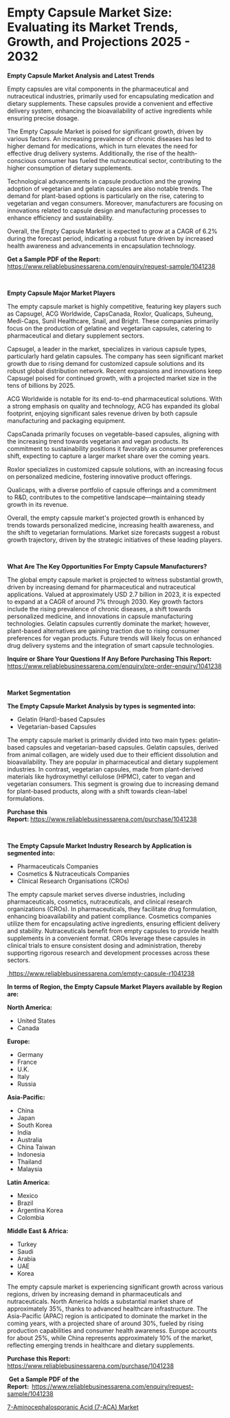 <p><h1>Empty Capsule Market Size: Evaluating its Market Trends, Growth, and Projections 2025 - 2032</h1></p><p><strong>Empty Capsule Market Analysis and Latest Trends</strong></p>
<p><p>Empty capsules are vital components in the pharmaceutical and nutraceutical industries, primarily used for encapsulating medication and dietary supplements. These capsules provide a convenient and effective delivery system, enhancing the bioavailability of active ingredients while ensuring precise dosage.</p><p>The Empty Capsule Market is poised for significant growth, driven by various factors. An increasing prevalence of chronic diseases has led to higher demand for medications, which in turn elevates the need for effective drug delivery systems. Additionally, the rise of the health-conscious consumer has fueled the nutraceutical sector, contributing to the higher consumption of dietary supplements.</p><p>Technological advancements in capsule production and the growing adoption of vegetarian and gelatin capsules are also notable trends. The demand for plant-based options is particularly on the rise, catering to vegetarian and vegan consumers. Moreover, manufacturers are focusing on innovations related to capsule design and manufacturing processes to enhance efficiency and sustainability.</p><p>Overall, the Empty Capsule Market is expected to grow at a CAGR of 6.2% during the forecast period, indicating a robust future driven by increased health awareness and advancements in encapsulation technology.</p></p>
<p><strong>Get a Sample PDF of the Report:&nbsp;</strong> <a href="https://www.reliablebusinessarena.com/enquiry/request-sample/1041238?utm_campaign=1143&utm_medium=2&utm_source=Github&utm_content=ia&utm_term=08032025&utm_id=empty-capsule">https://www.reliablebusinessarena.com/enquiry/request-sample/1041238</a></p>
<p>&nbsp;</p>
<p><strong>Empty Capsule Major Market Players</strong></p>
<p><p>The empty capsule market is highly competitive, featuring key players such as Capsugel, ACG Worldwide, CapsCanada, Roxlor, Qualicaps, Suheung, Medi-Caps, Sunil Healthcare, Snail, and Bright. These companies primarily focus on the production of gelatine and vegetarian capsules, catering to pharmaceutical and dietary supplement sectors.</p><p>Capsugel, a leader in the market, specializes in various capsule types, particularly hard gelatin capsules. The company has seen significant market growth due to rising demand for customized capsule solutions and its robust global distribution network. Recent expansions and innovations keep Capsugel poised for continued growth, with a projected market size in the tens of billions by 2025.</p><p>ACG Worldwide is notable for its end-to-end pharmaceutical solutions. With a strong emphasis on quality and technology, ACG has expanded its global footprint, enjoying significant sales revenue driven by both capsule manufacturing and packaging equipment.</p><p>CapsCanada primarily focuses on vegetable-based capsules, aligning with the increasing trend towards vegetarian and vegan products. Its commitment to sustainability positions it favorably as consumer preferences shift, expecting to capture a larger market share over the coming years.</p><p>Roxlor specializes in customized capsule solutions, with an increasing focus on personalized medicine, fostering innovative product offerings. </p><p>Qualicaps, with a diverse portfolio of capsule offerings and a commitment to R&D, contributes to the competitive landscape—maintaining steady growth in its revenue.</p><p>Overall, the empty capsule market's projected growth is enhanced by trends towards personalized medicine, increasing health awareness, and the shift to vegetarian formulations. Market size forecasts suggest a robust growth trajectory, driven by the strategic initiatives of these leading players.</p></p>
<p>&nbsp;</p>
<p><strong>What Are The Key Opportunities For Empty Capsule Manufacturers?</strong></p>
<p><p>The global empty capsule market is projected to witness substantial growth, driven by increasing demand for pharmaceutical and nutraceutical applications. Valued at approximately USD 2.7 billion in 2023, it is expected to expand at a CAGR of around 7% through 2030. Key growth factors include the rising prevalence of chronic diseases, a shift towards personalized medicine, and innovations in capsule manufacturing technologies. Gelatin capsules currently dominate the market; however, plant-based alternatives are gaining traction due to rising consumer preferences for vegan products. Future trends will likely focus on enhanced drug delivery systems and the integration of smart capsule technologies.</p></p>
<p><strong>Inquire or Share Your Questions If Any Before Purchasing This Report:</strong> <a href="https://www.reliablebusinessarena.com/enquiry/pre-order-enquiry/1041238?utm_campaign=1143&utm_medium=2&utm_source=Github&utm_content=ia&utm_term=08032025&utm_id=empty-capsule">https://www.reliablebusinessarena.com/enquiry/pre-order-enquiry/1041238</a></p>
<p>&nbsp;</p>
<p><strong>Market Segmentation</strong></p>
<p><strong>The Empty Capsule Market Analysis by types is segmented into:</strong></p>
<p><ul><li>Gelatin (Hard)-based Capsules</li><li>Vegetarian-based Capsules</li></ul></p>
<p><p>The empty capsule market is primarily divided into two main types: gelatin-based capsules and vegetarian-based capsules. Gelatin capsules, derived from animal collagen, are widely used due to their efficient dissolution and bioavailability. They are popular in pharmaceutical and dietary supplement industries. In contrast, vegetarian capsules, made from plant-derived materials like hydroxymethyl cellulose (HPMC), cater to vegan and vegetarian consumers. This segment is growing due to increasing demand for plant-based products, along with a shift towards clean-label formulations.</p></p>
<p><strong>Purchase this Report:&nbsp;</strong><a href="https://www.reliablebusinessarena.com/purchase/1041238?utm_campaign=1143&utm_medium=2&utm_source=Github&utm_content=ia&utm_term=08032025&utm_id=empty-capsule">https://www.reliablebusinessarena.com/purchase/1041238</a></p>
<p>&nbsp;</p>
<p><strong>The Empty Capsule Market Industry Research by Application is segmented into:</strong></p>
<p><ul><li>Pharmaceuticals Companies</li><li>Cosmetics & Nutraceuticals Companies</li><li>Clinical Research Organisations (CROs)</li></ul></p>
<p><p>The empty capsule market serves diverse industries, including pharmaceuticals, cosmetics, nutraceuticals, and clinical research organizations (CROs). In pharmaceuticals, they facilitate drug formulation, enhancing bioavailability and patient compliance. Cosmetics companies utilize them for encapsulating active ingredients, ensuring efficient delivery and stability. Nutraceuticals benefit from empty capsules to provide health supplements in a convenient format. CROs leverage these capsules in clinical trials to ensure consistent dosing and administration, thereby supporting rigorous research and development processes across these sectors.</p></p>
<p><a href="https://www.reliablebusinessarena.com/empty-capsule-r1041238?utm_campaign=1143&utm_medium=2&utm_source=Github&utm_content=ia&utm_term=08032025&utm_id=empty-capsule">&nbsp;https://www.reliablebusinessarena.com/empty-capsule-r1041238</a></p>
<p><strong>In terms of Region, the Empty Capsule Market Players available by Region are:</strong></p>
<p>
    <p> <strong> North America: </strong>
        <ul>
            <li>United States</li>
            <li>Canada</li>
        </ul>
        </p> 
    <p> <strong> Europe: </strong>
        <ul>
            <li>Germany</li>
            <li>France</li>
            <li>U.K.</li>
            <li>Italy</li>
            <li>Russia</li>
        </ul>
        </p> 
    <p> <strong> Asia-Pacific: </strong>
        <ul>
            <li>China</li>
            <li>Japan</li>
            <li>South Korea</li>
            <li>India</li>
            <li>Australia</li>
            <li>China Taiwan</li>
            <li>Indonesia</li>
            <li>Thailand</li>
            <li>Malaysia</li>
        </ul>
        </p> 
    <p> <strong> Latin America: </strong>
        <ul>
            <li>Mexico</li>
            <li>Brazil</li>
            <li>Argentina Korea</li>
            <li>Colombia</li>
        </ul>
        </p> 
    <p> <strong> Middle East & Africa: </strong>
        <ul>
            <li>Turkey</li>
            <li>Saudi</li>
            <li>Arabia</li>
            <li>UAE</li>
            <li>Korea</li>
        </ul>
    </p>
    </p>
<p><p>The empty capsule market is experiencing significant growth across various regions, driven by increasing demand in pharmaceuticals and nutraceuticals. North America holds a substantial market share of approximately 35%, thanks to advanced healthcare infrastructure. The Asia-Pacific (APAC) region is anticipated to dominate the market in the coming years, with a projected share of around 30%, fueled by rising production capabilities and consumer health awareness. Europe accounts for about 25%, while China represents approximately 10% of the market, reflecting emerging trends in healthcare and dietary supplements.</p></p>
<p><strong>Purchase this Report: </strong><a href="https://www.reliablebusinessarena.com/purchase/1041238?utm_campaign=1143&utm_medium=2&utm_source=Github&utm_content=ia&utm_term=08032025&utm_id=empty-capsule">https://www.reliablebusinessarena.com/purchase/1041238</a></p>
<p>&nbsp;<strong>Get a Sample PDF of the Report:&nbsp;&nbsp;</strong><a href="https://www.reliablebusinessarena.com/enquiry/request-sample/1041238?utm_campaign=1143&utm_medium=2&utm_source=Github&utm_content=ia&utm_term=08032025&utm_id=empty-capsule">https://www.reliablebusinessarena.com/enquiry/request-sample/1041238</a></p>
<p><strong></strong></p>
<p><p><a href="https://github.com/yoshih12/Market-Research-Report-List-4/blob/main/7-aminocephalosporanic-acid-7-aca-market.md?utm_campaign=1143&utm_medium=2&utm_source=Github&utm_content=ia&utm_term=08032025&utm_id=empty-capsule">7-Aminocephalosporanic Acid (7-ACA) Market</a></p></p>